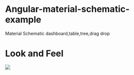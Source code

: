 # Angular-material-schematic-example
  Material Schematic dashboard,table,tree,drag drop

# Look and Feel

<a target="_blank" href="http://shoppingcart.zenithsbm.com"><img src="https://i.imgur.com/jxvPK0f.png"/></a>
